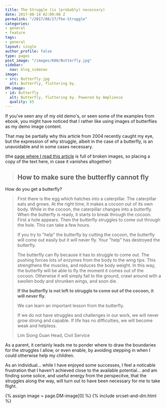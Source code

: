```yaml
---
title: The Struggle (is (probably) necessary)
date: 2017-08-14 02:09:00 Z
permalink: "/2017/08/17/The-Struggle"
categories:
- general
- feature
tags:
- general
layout: single
author_profile: false
type: pages
post_image: "/images/600/Butterfly.jpg"
sidebar:
  nav: blog_sidenav
image:
- src: Butterfly.jpg
  alt: Butterfly, fluttering by.
DM-image:
- id: Butterfly
  alt: Butterfly, fluttering by. Powered by Amplience
  quality: 65
---
```


If you've seen any of my old demo's, or seen some of the examples from ebook, you might have noticed that I rather like using images of butterflies as my demo image content.

That may be partially why this article from 2004 recently caught my eye, but the expression of why struggle, albeit in the case of a butterfly, is an unavoidable and in some cases necessary.

(the [page where I read this article](https://www.challenge.gov.sg/a_line/200403.html) is full of broken images, so placing a copy of the text here, in case it vanishes altogether)

> ## How to make sure the butterfly cannot fly  
How do you get a butterfly?  
>
>First there is the egg which hatches into a caterpillar. The caterpillar eats and grows. At the right time, it makes a cocoon out of its own body. While in the cocoon, the caterpillar changes into a butterfly.    
When the butterfly is ready, it starts to break through the cocoon. First a hole appears. Then the butterfly struggles to come out through the hole. This can take a few hours.
>
>If you try to "help" the butterfly by cutting the cocoon, the butterfly will come out easily but it will never fly. Your "help" has destroyed the butterfly.
>
>The butterfly can fly because it has to struggle to come out. The pushing forces lots of enzymes from the body to the wing tips. This strengthens the muscles, and reduces the body weight. In this way, the butterfly will be able to fly the moment it comes out of the cocoon. Otherwise it will simply fall to the ground, crawl around with a swollen body and shrunken wings, and soon die.
>
>**If the butterfly is not left to struggle to come out of the cocoon, it will never fly.**
>
>We can learn an important lesson from the butterfly.
>
>If we do not have struggles and challenges in our work, we will never grow strong and capable. If life has no difficulties, we will become weak and helpless.
>
>
>Lim Siong Guan Head, Civil Service




As a parent, it certainly leads me to ponder where to draw the boundaries for the struggles I allow, or even enable, by avoiding stepping in when I could otherwise help my children.

As an individual... while I have enjoyed some successes, I feel a noticable frustration that I haven't achieved close to the available potential... and am finding some solice, and useful energy from the perspecitve, that the struggles along the way, will turn out to have been necessary for me to take flight.

{% assign image = page.DM-image[0] %}
{% include srcset-and-dm.html %}


